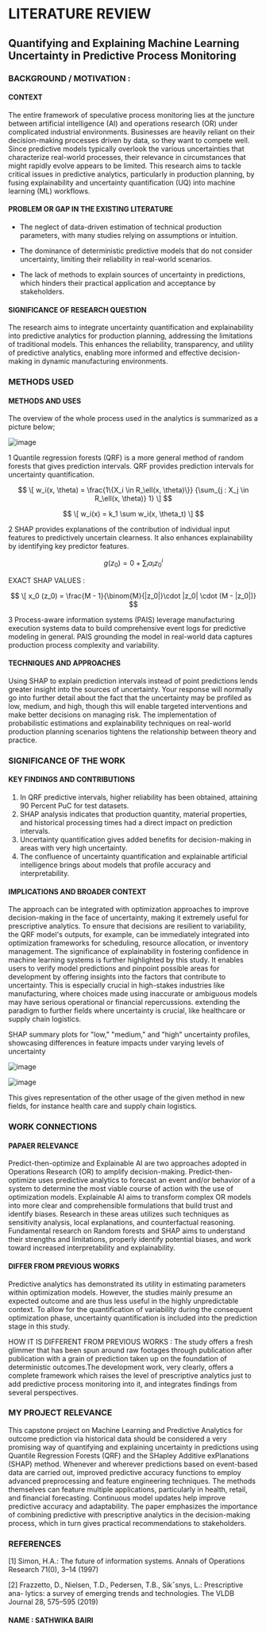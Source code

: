 # LITERATURE REVIEW 
## Quantifying and Explaining Machine Learning Uncertainty in Predictive Process Monitoring
 
### BACKGROUND / MOTIVATION :
#### CONTEXT
The entire framework of speculative process monitoring lies at the juncture between artificial intelligence (AI) and operations research (OR) under complicated industrial environments. Businesses are heavily reliant on their decision-making processes driven by data, so they want to compete well. Since predictive models typically overlook the various uncertainties that characterize real-world processes, their relevance in circumstances that might rapidly evolve appears to be limited. This research aims to tackle critical issues in predictive analytics, particularly in production planning, by fusing explainability and uncertainty quantification (UQ) into machine learning (ML) workflows. 

#### PROBLEM OR GAP IN THE EXISTING LITERATURE 
- The neglect of data-driven estimation of technical production parameters, with many studies relying on assumptions or intuition.

- The dominance of deterministic predictive models that do not consider uncertainty, limiting their reliability in real-world scenarios.

- The lack of methods to explain sources of uncertainty in predictions, which hinders their practical application and acceptance by stakeholders.

#### SIGNIFICANCE OF RESEARCH QUESTION

The research aims to integrate uncertainty quantification and explainability into predictive analytics for production planning, addressing the limitations of traditional models. This enhances the reliability, transparency, and utility of predictive analytics, enabling more informed and effective decision-making in dynamic manufacturing environments.

### METHODS USED
#### METHODS AND USES

The overview of the whole process used in the analytics is summarized as a picture below;

![image](https://github.com/user-attachments/assets/d564b642-11d6-4f0b-9c67-85f188655244)


1 Quantile regression forests (QRF) is a more general method of random forests that gives prediction intervals. QRF provides prediction intervals for uncertainty quantification.

$$ \[
w_i(x, \theta) =
\frac{1\{X_i \in R_\ell(x, \theta)\}}
{\sum_{j : X_j \in R_\ell(x, \theta)} 1}
\] $$

$$ \[
w_i(x) = k_1 \sum w_i(x, \theta_t)
\] $$

2 SHAP provides explanations of the contribution of individual input features to predictively uncertain clearness. It also enhances explainability by identifying key predictor features.

$$
g(z_0) = 0 + \sum_{i} \alpha_i z_0^i
$$

EXACT SHAP VALUES :

$$ \[
x_0 (z_0) = \frac{M - 1}{\binom{M}{|z_0|}\cdot |z_0| \cdot (M - |z_0|)} $$


3 Process-aware information systems (PAIS) leverage manufacturing execution systems data to build comprehensive event logs for predictive modeling in general. PAIS grounding the model in real-world data captures production process complexity and variability.

#### TECHNIQUES AND APPROACHES

Using SHAP to explain prediction intervals instead of point predictions lends greater insight into the sources of uncertainty. Your response will normally go into further detail about the fact that the uncertainty may be profiled as low, medium, and high, though this will enable targeted interventions and make better decisions on managing risk. The implementation of probabilistic estimations and explainability techniques on real-world production planning scenarios tightens the relationship between theory and practice. 


### SIGNIFICANCE OF THE WORK

#### KEY FINDINGS AND CONTRIBUTIONS
1. In QRF predictive intervals, higher reliability has been obtained, attaining 90 Percent PuC for test datasets.
2. SHAP analysis indicates that production quantity, material properties, and historical processing times had a direct impact on prediction intervals.
3. Uncertainty quantification gives added benefits for decision-making in areas with very high uncertainty.
4. The confluence of uncertainty quantification and explainable artificial intelligence brings about models that profile accuracy and interpretability. 

#### IMPLICATIONS AND BROADER CONTEXT

The approach can be integrated with optimization approaches to improve decision-making in the face of uncertainty, making it extremely useful for prescriptive analytics. To ensure that decisions are resilient to variability, the QRF model's outputs, for example, can be immediately integrated into optimization frameworks for scheduling, resource allocation, or inventory management. The significance of explainability in fostering confidence in machine learning systems is further highlighted by this study. It enables users to verify model predictions and pinpoint possible areas for development by offering insights into the factors that contribute to uncertainty. This is especially crucial in high-stakes industries like manufacturing, where choices made using inaccurate or ambiguous models may have serious operational or financial repercussions.
extending the paradigm to further fields where uncertainty is crucial, like healthcare or supply chain logistics.

SHAP summary plots for "low," "medium," and "high" uncertainty profiles, showcasing differences in feature impacts under varying levels of uncertainty

![image](https://github.com/user-attachments/assets/ec4106ca-c912-464f-9e5b-c3847b5a5d75)

![image](https://github.com/user-attachments/assets/92f0c941-d7be-4f02-9c68-bc4e2c6d1ebd)

This gives representation of the other usage of the given method in new fields, for instance health care and supply chain logistics.

### WORK CONNECTIONS

#### PAPAER RELEVANCE

Predict-then-optimize and Explainable AI are two approaches adopted in Operations Research (OR) to amplify decision-making. Predict-then-optimize uses predictive analytics to forecast an event and/or behavior of a system to determine the most viable course of action with the use of optimization models. Explainable AI aims to transform complex OR models into more clear and comprehensible formulations that build trust and identify biases. Research in these areas utilizes such techniques as sensitivity analysis, local explanations, and counterfactual reasoning. Fundamental research on Random forests and SHAP aims to understand their strengths and limitations, properly identify potential biases, and work toward increased interpretability and explainability. 

#### DIFFER FROM PREVIOUS WORKS

Predictive analytics has demonstrated its utility in estimating parameters within optimization models. However, the studies mainly presume an expected outcome and are thus less useful in the highly unpredictable context. To allow for the quantification of variability during the consequent optimization phase, uncertainty quantification is included into the prediction stage in this study. 

HOW IT IS DIFFERENT FROM PREVIOUS WORKS : The study offers a fresh glimmer that has been spun around raw footages through publication after publication with a grain of prediction taken up on the foundation of deterministic outcomes.The development work, very clearly, offers a complete framework which raises the level of prescriptive analytics just to add predictive process monitoring into it, and integrates findings from several perspectives. 

### MY PROJECT RELEVANCE

This capstone project on Machine Learning and Predictive Analytics for outcome prediction via historical data should be considered a very promising way of quantifying and explaining uncertainty in predictions using Quantile Regression Forests (QRF) and the SHapley Additive exPlanations (SHAP) method. Whenever and wherever predictions based on event-based data are carried out, improved predictive accuracy functions to employ advanced preprocessing and feature engineering techniques. The methods themselves can feature multiple applications, particularly in health, retail, and financial forecasting. Continuous model updates help improve predictive accuracy and adaptability. The paper emphasizes the importance of combining predictive with prescriptive analytics in the decision-making process, which in turn gives practical recommendations to stakeholders. 

### REFERENCES
[1] Simon, H.A.: The future of information systems. Annals of Operations
Research 71(0), 3–14 (1997)


[2] Frazzetto, D., Nielsen, T.D., Pedersen, T.B.,
Sikˇsnys, L.: Prescriptive ana-
lytics: a survey of emerging trends and technologies. The VLDB Journal
28, 575–595 (2019)



#### NAME : SATHWIKA BAIRI 
